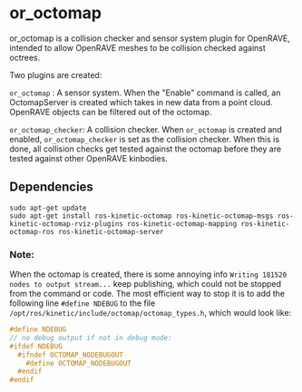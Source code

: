 or_octomap
==========

or_octomap is a collision checker and sensor system plugin for OpenRAVE, intended to allow OpenRAVE meshes to be collision checked against octrees. 

Two plugins are created:

`or_octomap` : A sensor system. When the "Enable" command is called, an OctomapServer is created which takes in new data from a point cloud. OpenRAVE objects can be filtered out of the octomap.

`or_octomap_checker`: A collision checker. When `or_octomap` is created and enabled, `or_octomap_checker` is set as the collision checker. When this is done, all collision checks get tested against the octomap before they are tested against other OpenRAVE kinbodies.

## Dependencies

```
sudo apt-get update
sudo apt-get install ros-kinetic-octomap ros-kinetic-octomap-msgs ros-kinetic-octomap-rviz-plugins ros-kinetic-octomap-mapping ros-kinetic-octomap-ros ros-kinetic-octomap-server
```

### Note: 
When the octomap is created, there is some annoying info `Writing 181520 nodes to output stream...` keep publishing, which could not be stopped from the command or code. The most efficient way to stop it is to add the following line `#define NDEBUG` to the file `/opt/ros/kinetic/include/octomap/octomap_types.h`, which would look like:
```c++
#define NDEBUG 
// no debug output if not in debug mode:
#ifdef NDEBUG
  #ifndef OCTOMAP_NODEBUGOUT
    #define OCTOMAP_NODEBUGOUT
  #endif
#endif
```
